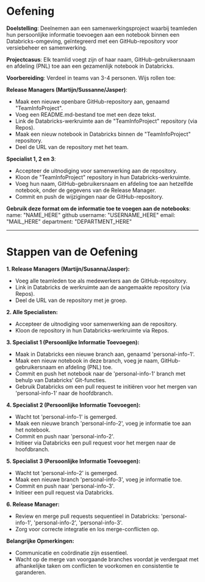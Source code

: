 # Oefening

**Doelstelling**:
Deelnemen aan een samenwerkingsproject waarbij teamleden hun persoonlijke informatie toevoegen aan een notebook binnen een Databricks-omgeving, geïntegreerd met een GitHub-repository voor versiebeheer en samenwerking.

**Projectcasus**:
Elk teamlid voegt zijn of haar naam, GitHub-gebruikersnaam en afdeling (PNL) toe aan een gezamenlijk notebook in Databricks.

**Voorbereiding**:
Verdeel in teams van 3-4 personen. Wijs rollen toe:

**Release Managers (Martijn/Sussanne/Jasper)**:

- Maak een nieuwe openbare GitHub-repository aan, genaamd "TeamInfoProject".
- Voeg een README.md-bestand toe met een deze tekst.
- Link de Databricks-werkruimte aan de "TeamInfoProject" repository (via Repos).
- Maak een nieuw notebook in Databricks binnen de "TeamInfoProject" repository.
- Deel de URL van de repository met het team.
  
**Specialist 1, 2 en 3**:

- Accepteer de uitnodiging voor samenwerking aan de repository.
- Kloon de "TeamInfoProject" repository in hun Databricks-werkruimte.
- Voeg hun naam, GitHub-gebruikersnaam en afdeling toe aan hetzelfde notebook, onder de gegevens van de Release Manager.
- Commit en push de wijzigingen naar de GitHub-repository.

**Gebruik deze format om de informatie toe te voegen aan de notebooks**:
    name: "NAME_HERE" 
    github username: "USERNAME_HERE"
    email: "MAIL_HERE" 
    department: "DEPARTMENT_HERE" 

-------------------------------------------------------------------------------------------------------------------------------------------------
# Stappen van de Oefening

**1. Release Managers (Martijn/Susanna/Jasper):**
   - Voeg alle teamleden toe als medewerkers aan de GitHub-repository.
   - Link in Databricks de werkruimte aan de aangemaakte repository (via Repos).
   - Deel de URL van de repository met je groep.

**2. Alle Specialisten:**
   - Accepteer de uitnodiging voor samenwerking aan de repository.
   - Kloon de repository in hun Databricks-werkruimte via Repos.

**3. Specialist 1 (Persoonlijke Informatie Toevoegen):**
   - Maak in Databricks een nieuwe branch aan, genaamd 'personal-info-1'.
   - Maak een nieuw notebook in deze branch, voeg je naam, GitHub-gebruikersnaam en afdeling (PNL) toe.
   - Commit en push het notebook naar de 'personal-info-1' branch met behulp van Databricks' Git-functies.
   - Gebruik Databricks om een pull request te initiëren voor het mergen van 'personal-info-1' naar de hoofdbranch.

**4. Specialist 2 (Persoonlijke Informatie Toevoegen):**
   - Wacht tot 'personal-info-1' is gemerged.
   - Maak een nieuwe branch 'personal-info-2', voeg je informatie toe aan het notebook.
   - Commit en push naar 'personal-info-2'.
   - Initieer via Databricks een pull request voor het mergen naar de hoofdbranch.

**5. Specialist 3 (Persoonlijke Informatie Toevoegen):**
   - Wacht tot 'personal-info-2' is gemerged.
   - Maak een nieuwe branch 'personal-info-3', voeg je informatie toe.
   - Commit en push naar 'personal-info-3'.
   - Initieer een pull request via Databricks.

**6. Release Manager:**
   - Review en merge pull requests sequentieel in Databricks: 'personal-info-1', 'personal-info-2', 'personal-info-3'.
   - Zorg voor correcte integratie en los merge-conflicten op.

**Belangrijke Opmerkingen:**
   - Communicatie en coördinatie zijn essentieel.
   - Wacht op de merge van voorgaande branches voordat je verdergaat met afhankelijke taken om conflicten te voorkomen en consistentie te   garanderen.




